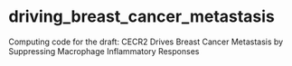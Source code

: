 # driving_breast_cancer_metastasis
Computing code for the draft: CECR2 Drives Breast Cancer Metastasis by Suppressing Macrophage Inflammatory Responses
